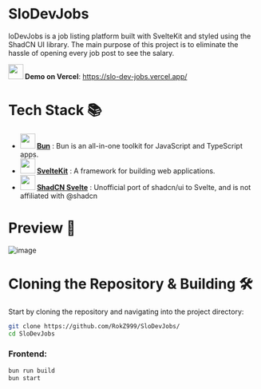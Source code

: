 # SloDevJobs 
loDevJobs is a job listing platform built with SvelteKit and styled using the ShadCN UI library. The main purpose of this project is to eliminate the hassle of opening every job post to see the salary.

**<img src="https://github.com/RokZ999/SloDevJobs/assets/71169333/16151eac-bc4c-4dd4-aa59-d03787f7ebf8" width="30"> Demo on Vercel**: https://slo-dev-jobs.vercel.app/

# Tech Stack 📚

- **<img src="https://github.com/RokZ999/SloDevJobs/assets/71169333/2afcc092-b5c3-4a37-9a91-4e830cf4a427" width="30"> [Bun](https://bun.sh/)** : Bun is an all-in-one toolkit for JavaScript and TypeScript apps.
- **<img src="https://github.com/RokZ999/SloDevJobs/assets/71169333/2a9fc93e-42da-4343-8ab1-cdab5b7403c9" width="30"> [SvelteKit](https://kit.svelte.dev/)** :  A framework for building web applications. 
- **<img src="https://github.com/RokZ999/SloDevJobs/assets/71169333/d68a5f5b-2359-4fc9-a216-48adeadc5d40" width="30"> [ShadCN Svelte](https://www.shadcn-svelte.com/)** : Unofficial port of shadcn/ui to Svelte, and is not affiliated with @shadcn



# Preview 📸
![image](https://github.com/RokZ999/SloDevJobs/assets/71169333/5c763775-4837-4523-8202-bfb472963b0e)



# Cloning the Repository & Building 🛠️
Start by cloning the repository and navigating into the project directory:
```bash
git clone https://github.com/RokZ999/SloDevJobs/
cd SloDevJobs
```

### Frontend:
```bash
bun run build
bun start
```

